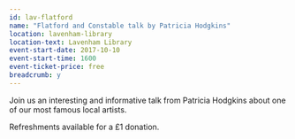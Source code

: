 ```yaml
---
id: lav-flatford
name: "Flatford and Constable talk by Patricia Hodgkins"
location: lavenham-library
location-text: Lavenham Library
event-start-date: 2017-10-10
event-start-time: 1600
event-ticket-price: free
breadcrumb: y
---
```


Join us an interesting and informative talk from Patricia Hodgkins about one of our most famous local artists.

Refreshments available for a £1 donation.
